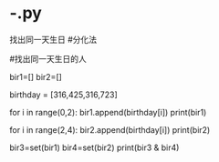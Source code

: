 # -.py
找出同一天生日
#分化法

#找出同一天生日的人

bir1=[]
bir2=[]




birthday = [316,425,316,723]




for i  in  range(0,2):
  bir1.append(birthday[i])
print(bir1)  

for i in  range(2,4):
  bir2.append(birthday[i])
print(bir2)

bir3=set(bir1)
bir4=set(bir2)
print(bir3 &  bir4)


